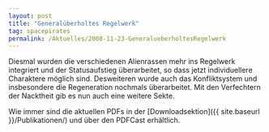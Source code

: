```yaml
---
layout: post
title: "Generalüberholtes Regelwerk"
tag: spacepirates
permalink: /Aktuelles/2008-11-23-GeneralueberholtesRegelwerk
---
```


Diesmal wurden die verschiedenen Alienrassen mehr ins Regelwerk integriert und der Statusaufstieg überarbeitet, so dass jetzt individuellere Charaktere möglich sind. Desweiteren wurde auch das Konfliktsystem und insbesondere die Regeneration nochmals überarbeitet. Mit den Verfechtern der Nacktheit gib es nun auch eine weitere Sekte.

Wie immer sind die aktuellen PDFs in der [Downloadsektion]({{ site.baseurl }}/Publikationen/) und über den PDFCast erhältlich.
